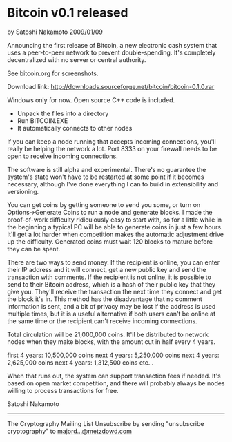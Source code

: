 # Bitcoin v0.1 released

by Satoshi Nakamoto [2009/01/09](https://web.archive.org/web/20190604064539/https://www.mail-archive.com/cryptography@metzdowd.com/msg10142.html)

Announcing the first release of Bitcoin, a new electronic cash
system that uses a peer-to-peer network to prevent double-spending.
It's completely decentralized with no server or central authority.


See bitcoin.org for screenshots.

Download link:
http://downloads.sourceforge.net/bitcoin/bitcoin-0.1.0.rar

Windows only for now.  Open source C++ code is included.

- Unpack the files into a directory
- Run BITCOIN.EXE
- It automatically connects to other nodes

If you can keep a node running that accepts incoming connections,
you'll really be helping the network a lot.  Port 8333 on your
firewall needs to be open to receive incoming connections.

The software is still alpha and experimental.  There's no guarantee
the system's state won't have to be restarted at some point if it
becomes necessary, although I've done everything I can to build in
extensibility and versioning.

You can get coins by getting someone to send you some, or turn on
Options->Generate Coins to run a node and generate blocks.  I made
the proof-of-work difficulty ridiculously easy to start with, so
for a little while in the beginning a typical PC will be able to
generate coins in just a few hours.  It'll get a lot harder when
competition makes the automatic adjustment drive up the difficulty.
Generated coins must wait 120 blocks to mature before they can be
spent.

There are two ways to send money.  If the recipient is online, you
can enter their IP address and it will connect, get a new public
key and send the transaction with comments.  If the recipient is
not online, it is possible to send to their Bitcoin address, which
is a hash of their public key that they give you.  They'll receive
the transaction the next time they connect and get the block it's
in.  This method has the disadvantage that no comment information
is sent, and a bit of privacy may be lost if the address is used
multiple times, but it is a useful alternative if both users can't
be online at the same time or the recipient can't receive incoming
connections.

Total circulation will be 21,000,000 coins.  It'll be distributed
to network nodes when they make blocks, with the amount cut in half
every 4 years.

first 4 years: 10,500,000 coins
next 4 years: 5,250,000 coins
next 4 years: 2,625,000 coins
next 4 years: 1,312,500 coins
etc...

When that runs out, the system can support transaction fees if
needed.  It's based on open market competition, and there will
probably always be nodes willing to process transactions for free.

Satoshi Nakamoto

---------------------------------------------------------------------
The Cryptography Mailing List
Unsubscribe by sending "unsubscribe cryptography" to majord...@metzdowd.com

